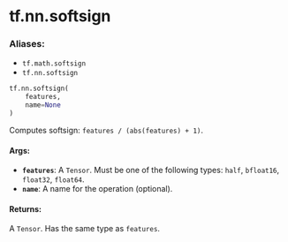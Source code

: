 <div itemscope itemtype="http://developers.google.com/ReferenceObject">
<meta itemprop="name" content="tf.nn.softsign" />
<meta itemprop="path" content="Stable" />
</div>

# tf.nn.softsign

### Aliases:

* `tf.math.softsign`
* `tf.nn.softsign`

``` python
tf.nn.softsign(
    features,
    name=None
)
```

Computes softsign: `features / (abs(features) + 1)`.

#### Args:

* <b>`features`</b>: A `Tensor`. Must be one of the following types: `half`, `bfloat16`, `float32`, `float64`.
* <b>`name`</b>: A name for the operation (optional).


#### Returns:

A `Tensor`. Has the same type as `features`.